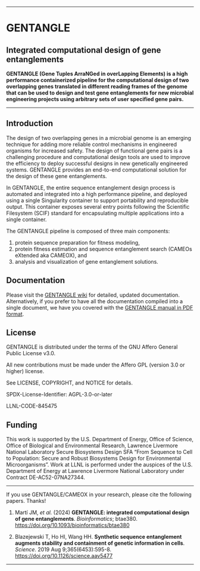 ___
# GENTANGLE
## Integrated computational design of gene entanglements

**GENTANGLE (Gene Tuples ArraNGed in overLapping Elements) is a high performance containerized pipeline for the computational design of two overlapping genes translated in different reading frames of the genome that can be used to design and test gene entanglements for new microbial engineering projects using arbitrary sets of user specified gene pairs.**
___

## Introduction

The design of two overlapping genes in a microbial genome is an emerging technique for adding more reliable control mechanisms in engineered organisms for increased safety. The design of functional gene pairs is a challenging procedure and computational design tools are used to improve the efficiency to deploy successful designs in new genetically engineered systems. GENTANGLE provides an end-to-end computational solution for the design of these gene entanglements. 

In GENTANGLE, the entire sequence entanglement design process is automated and integrated into a high performance pipeline, and deployed using a single Singularity container to support portability and reproducible output. This container exposes several entry points following the Scientific Filesystem (SCIF) standard for encapsulating multiple applications into a single container.

The GENTANGLE pipeline is composed of three main components:
1) protein sequence preparation for fitness modeling,
2) protein fitness estimation and sequence entanglement search (CAMEOs eXtended aka CAMEOX), and
3) analysis and visualization of gene entanglement solutions.

## Documentation

Please visit the [GENTANGLE wiki](https://github.com/BiosecSFA/gentangle/wiki) for detailed, updated documentation. Alternatively, if you prefer to have all the documentation compiled into a single document, we have you covered with the [GENTANGLE manual in PDF format](https://biosecsfa.github.io/gentangle/GENTANGLE_manual.pdf).

## License

GENTANGLE is distributed under the terms of the GNU Affero General Public License v3.0. 

All new contributions must be made under the Affero GPL (version 3.0 or higher) license.

See LICENSE, COPYRIGHT, and NOTICE for details.

SPDX-License-Identifier: AGPL-3.0-or-later

LLNL-CODE-845475

## Funding

This work is supported by the U.S. Department of Energy, Office of Science, Office of Biological and Environmental Research, Lawrence Livermore National Laboratory Secure Biosystems Design SFA “From Sequence to Cell to Population: Secure and Robust Biosystems Design for Environmental Microorganisms”.  Work at LLNL is performed under the auspices of the U.S. Department of Energy at Lawrence Livermore National Laboratory under Contract DE-AC52-07NA27344. 

___

If you use GENTANGLE/CAMEOX in your research, please cite the following papers. Thanks!

 1.  Martí JM, _et al._ (2024) **GENTANGLE: integrated computational design of gene entanglements**. _Bioinformatics_; btae380. https://doi.org/10.1093/bioinformatics/btae380

 2. Blazejewski T, Ho HI, Wang HH. **Synthetic sequence entanglement augments stability and containment of genetic information in cells**. _Science_. 2019 Aug 9;365(6453):595-8. https://doi.org/10.1126/science.aav5477
___
